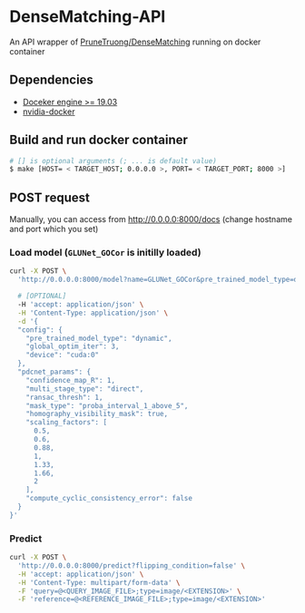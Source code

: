 # DenseMatching-API

An API wrapper of [PruneTruong/DenseMatching](https://github.com/PruneTruong/DenseMatching) running on docker container

## Dependencies
- [Doceker engine >= 19.03](https://docs.docker.com/engine/)
- [nvidia-docker](https://github.com/NVIDIA/nvidia-docker)

## Build and run docker container
```sh
# [] is optional arguments (; ... is default value)
$ make [HOST= < TARGET_HOST; 0.0.0.0 >, PORT= < TARGET_PORT; 8000 >]
```

## POST request
Manually, you can access from http://0.0.0.0:8000/docs (change hostname and port which you set)

### **Load model (`GLUNet_GOCor` is initilly loaded)**
```sh
curl -X POST \
  'http://0.0.0.0:8000/model?name=GLUNet_GOCor&pre_trained_model_type=dynamic'

  # [OPTIONAL]
  -H 'accept: application/json' \
  -H 'Content-Type: application/json' \
  -d '{
  "config": {
    "pre_trained_model_type": "dynamic",
    "global_optim_iter": 3,
    "device": "cuda:0"
  },
  "pdcnet_params": {
    "confidence_map_R": 1,
    "multi_stage_type": "direct",
    "ransac_thresh": 1,
    "mask_type": "proba_interval_1_above_5",
    "homography_visibility_mask": true,
    "scaling_factors": [
      0.5,
      0.6,
      0.88,
      1,
      1.33,
      1.66,
      2
    ],
    "compute_cyclic_consistency_error": false
  }
}'
```

### **Predict**
```sh
curl -X POST \
  'http://0.0.0.0:8000/predict?flipping_condition=false' \
  -H 'accept: application/json' \
  -H 'Content-Type: multipart/form-data' \
  -F 'query=@<QUERY_IMAGE_FILE>;type=image/<EXTENSION>' \
  -F 'reference=@<REFERENCE_IMAGE_FILE>;type=image/<EXTENSION>'
```